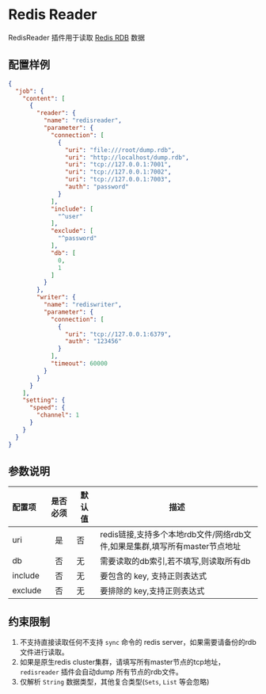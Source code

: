 # Redis Reader

RedisReader 插件用于读取 [Redis RDB](https://redis.io) 数据

## 配置样例

```json
{
  "job": {
    "content": [
      {
        "reader": {
          "name": "redisreader",
          "parameter": {
            "connection": [
              {
                "uri": "file:///root/dump.rdb",
                "uri": "http://localhost/dump.rdb",
                "uri": "tcp://127.0.0.1:7001",
                "uri": "tcp://127.0.0.1:7002",
                "uri": "tcp://127.0.0.1:7003",
                "auth": "password"
              }
            ],
            "include": [
              "^user"
            ],
            "exclude": [
              "^password"
            ],
            "db": [
              0,
              1
            ]
          }
        },
        "writer": {
          "name": "rediswriter",
          "parameter": {
            "connection": [
              {
                "uri": "tcp://127.0.0.1:6379",
                "auth": "123456"
              }
            ],
            "timeout": 60000
          }
        }
      }
    ],
    "setting": {
      "speed": {
        "channel": 1
      }
    }
  }
}
```

## 参数说明

| 配置项          | 是否必须 | 默认值 | 描述      |
| :-------------- | :------: | ------ | ------- |
| uri | 是 | 否 | redis链接,支持多个本地rdb文件/网络rdb文件,如果是集群,填写所有master节点地址 |
| db | 否 | 无 | 需要读取的db索引,若不填写,则读取所有db |
| include | 否 | 无 | 要包含的 key, 支持正则表达式 |
| exclude | 否  | 无 | 要排除的 key,支持正则表达式 |

## 约束限制

1. 不支持直接读取任何不支持 `sync` 命令的 redis server，如果需要请备份的rdb文件进行读取。
2. 如果是原生redis cluster集群，请填写所有master节点的tcp地址，`redisreader` 插件会自动dump 所有节点的rdb文件。
3. 仅解析 `String` 数据类型，其他复合类型(`Sets`, `List` 等会忽略)
